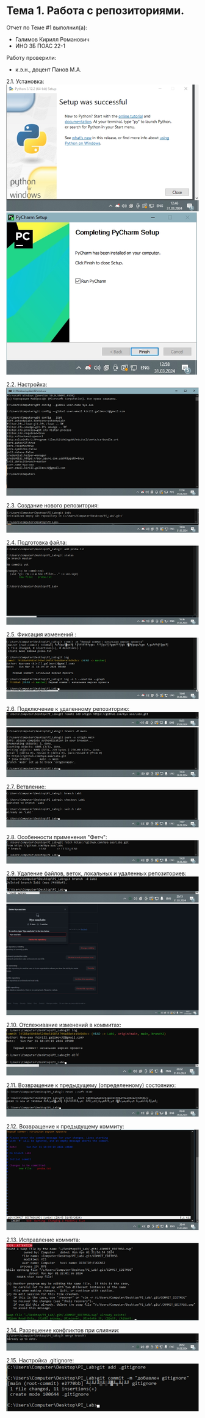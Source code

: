 # Тема 1. Работа с репозиториями.
Отчет по Теме #1 выполнил(а):
- Галимов Кирилл Романович
- ИНО ЗБ ПОАС 22-1

Работу проверили:
- к.э.н., доцент Панов М.А.


2.1. Установка:
<br>
![Меню](https://github.com/Nya-aaa/PI_Labs/blob/Tema1/pic/1.jpg)
![Меню](https://github.com/Nya-aaa/PI_Labs/blob/Tema1/pic/2.jpg)

2.2. Настройка:
<br>
![Меню](https://github.com/Nya-aaa/PI_Labs/blob/Tema1/pic/5.jpg)

2.3. Создание нового репозитория:
<br>
![Меню](https://github.com/Nya-aaa/PI_Labs/blob/Tema1/pic/6.jpg)

2.4. Подготовка файла: 
<br>
![Меню](https://github.com/Nya-aaa/PI_Labs/blob/Tema1/pic/8.jpg)

2.5. Фиксация изменений : 
<br>
![Меню](https://github.com/Nya-aaa/PI_Labs/blob/Tema1/pic/9.jpg)

2.6. Подключение к удаленному репозиторию: 
<br>
![Меню](https://github.com/Nya-aaa/PI_Labs/blob/Tema1/pic/10.jpg)
![Меню](https://github.com/Nya-aaa/PI_Labs/blob/Tema1/pic/11.jpg)

2.7. Ветвление: 
<br>
![Меню](https://github.com/Nya-aaa/PI_Labs/blob/Tema1/pic/12.jpg)

2.8. Особенности применения "Фетч": 
<br>
![Меню](https://github.com/Nya-aaa/PI_Labs/blob/Tema1/pic/13.jpg)

2.9. Удаление файлов, веток, локальных и удаленных репозиториев: 
<br>
![Меню](https://github.com/Nya-aaa/PI_Labs/blob/Tema1/pic/14.jpg)
![Меню](https://github.com/Nya-aaa/PI_Labs/blob/Tema1/pic/16.jpg)

2.10. Отслеживание изменений в коммитах: 
<br>
![Меню](https://github.com/Nya-aaa/PI_Labs/blob/Tema1/pic/17.jpg)

2.11. Возвращение к предыдущему (определенному) состоянию: 
<br>
![Меню](https://github.com/Nya-aaa/PI_Labs/blob/Tema1/pic/19.jpg)

2.12. Возвращение к предыдущему коммиту: 
<br>
![Меню](https://github.com/Nya-aaa/PI_Labs/blob/Tema1/pic/20.jpg)

2.13. Исправление коммита: 
<br>
![Меню](https://github.com/Nya-aaa/PI_Labs/blob/Tema1/pic/25.jpg)

2.14. Разрешение конфликтов при слиянии: 
<br>
![Меню](https://github.com/Nya-aaa/PI_Labs/blob/Tema1/pic/21.jpg)

2.15. Настройка .gitignore: 
<br>
![Меню](https://github.com/Nya-aaa/PI_Labs/blob/Tema1/pic/24.jpg)
